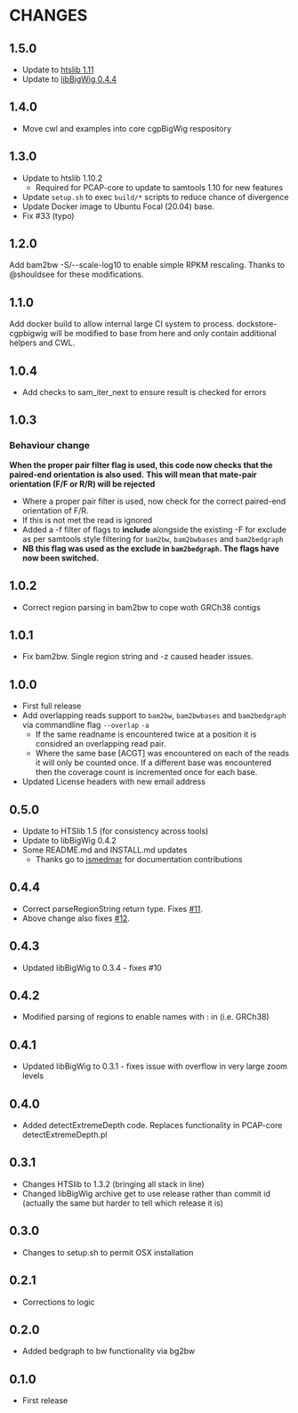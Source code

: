 # CHANGES

## 1.5.0

* Update to [htslib 1.11](https://github.com/samtools/htslib/releases/tag/1.11)
* Update to [libBigWig 0.4.4](https://github.com/dpryan79/libBigWig/releases/tag/0.4.4)

## 1.4.0

* Move cwl and examples into core cgpBigWig respository

## 1.3.0

* Update to htslib 1.10.2
  * Required for PCAP-core to update to samtools 1.10 for new features
* Update `setup.sh` to exec `build/*` scripts to reduce chance of divergence
* Update Docker image to Ubuntu Focal (20.04) base.
* Fix #33 (typo)

## 1.2.0

Add bam2bw -S/--scale-log10 to enable simple RPKM rescaling.
Thanks to @shouldsee for these modifications.

## 1.1.0

Add docker build to allow internal large CI system to process. dockstore-cgpbigwig will
be modified to base from here and only contain additional helpers and CWL.

## 1.0.4

* Add checks to sam_iter_next to ensure result is checked for errors

## 1.0.3

### Behaviour change

**When the proper pair filter flag is used, this code now checks that the paired-end orientation is also used.**
**This will mean that mate-pair orientation (F/F or R/R) will be rejected**

* Where a proper pair filter is used, now check for the correct paired-end orientation of F/R.
* If this is not met the read is ignored
* Added a -f filter of flags to **include** alongside the existing -F for exclude as per samtools style filtering for `bam2bw`, `bam2bwbases` and `bam2bedgraph`
* **NB this flag was used as the exclude in `bam2bedgraph`. The flags have now been switched.**

## 1.0.2

* Correct region parsing in bam2bw to cope woth GRCh38 contigs

## 1.0.1

* Fix bam2bw. Single region string and -z caused header issues.

## 1.0.0

* First full release
* Add overlapping reads support to `bam2bw`, `bam2bwbases` and `bam2bedgraph` via commandline flag `--overlap` `-a`
  * If the same readname is encountered twice at a position it is considred an overlapping read pair.
  * Where the same base [ACGT] was encountered on each of the reads it will only be counted once. If a different base was encountered then the coverage count is incremented once for each base.
* Updated License headers with new email address

## 0.5.0

* Update to HTSlib 1.5 (for consistency across tools)
* Update to libBigWig 0.4.2
* Some README.md and INSTALL.md updates
  * Thanks go to [jsmedmar](https://github.com/jsmedmar) for documentation contributions

## 0.4.4

* Correct parseRegionString return type. Fixes [#11](https://github.com/cancerit/cgpBigWig/issues/11).
* Above change also fixes [#12](https://github.com/cancerit/cgpBigWig/issues/12).

## 0.4.3

* Updated libBigWig to 0.3.4 - fixes #10

## 0.4.2

* Modified parsing of regions to enable names with : in (i.e. GRCh38)

## 0.4.1

* Updated libBigWig to 0.3.1 - fixes issue with overflow in very large zoom levels

## 0.4.0

* Added detectExtremeDepth code. Replaces functionality in PCAP-core detectExtremeDepth.pl

## 0.3.1

* Changes HTSlib to 1.3.2 (bringing all stack in line)
* Changed libBigWig archive get to use release rather than commit id (actually the same but harder to tell which release it is)

## 0.3.0

* Changes to setup.sh to permit OSX installation

## 0.2.1
* Corrections to logic


## 0.2.0

* Added bedgraph to bw functionality via bg2bw

## 0.1.0

* First release
